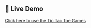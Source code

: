 ## 🔗 Live Demo
[Click here to use the Tic Tac Toe Games](https://tic-tac-toe-six-mu-71.vercel.app/)
